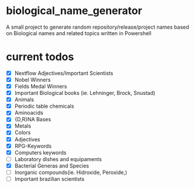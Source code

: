 # biological_name_generator
A small project to generate random repository/release/project names based on Biological names and related topics written in Powershell


# current todos
- [x] Nextflow Adjectives/Important Scientists
- [x] Nobel Winners
- [x] Fields Medal Winners
- [x] Important Biological books (ie. Lehninger, Brock, Snustad)
- [x] Animals
- [x] Periodic table chemicals
- [x] Aminoacids
- [x] {D,R}NA Bases
- [x] Metals
- [x] Colors
- [x] Adjectives
- [x] RPG-Keywords
- [x] Computers keywords
- [ ] Laboratory dishes and equipaments
- [x] Bacterial Generas and Species
- [ ] Inorganic compounds(ie. Hidroxide, Peroxide,)
- [ ] Important brazilian scientists

